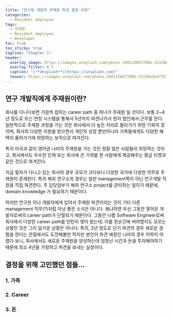 ```yaml
---
title: "연구원 개발자 주재원 파견 결정 과정"
categories:
  - Resident employee
tags:
  - 주재원
  - Resident employee  
  - Developer
toc: true
toc_sticky: true
tagline: "Chapter 1"
header:
  overlay_image: https://images.unsplash.com/photo-1491336477066-31156b5e4f35?ixlib=rb-4.0.3&ixid=MnwxMjA3fDB8MHxwaG90by1wYWdlfHx8fGVufDB8fHx8&auto=format&fit=crop&w=1170&q=80
  overlay_filter: 0.5
  caption: "[**Unsplash**](https://unsplash.com)"
  teaser: https://images.unsplash.com/photo-1491336477066-31156b5e4f35?ixlib=rb-4.0.3&ixid=MnwxMjA3fDB8MHxwaG90by1wYWdlfHx8fGVufDB8fHx8&auto=format&fit=crop&w=1170&q=80
---
```


## 연구 개발직에게 주재원이란?

회사를 다니다보면 가끔씩 접하는 career path 중 하나가 주재원 일 것이다. 보통 2~4년 정도로 또는 연장 시스템을 통해서 5년까지 파견나가서 현지 법인에서 근무를 한다. 일반적으로 주재원 과정을 가는 것은 회사에서 더 높은 자리로 올리가기 위한 기회의 장이며, 회사의 다양한 지원을 받으면서 개인의 성장 뿐만아니라 가족들에게도 다양한 혜택이 돌아가기에 희망하는 보직으로 여겨진다.  

특히 미국과 같이 영어권 나라의 주재원을 가는 것은 정말 많은 사람들이 희망하는 것이고, 회사에서도 우수한 인재 또는 회사에 큰 기여를 한 사람에게 제공해주는 황금 티켓과 같은 것으로 여겨진다. 

지금 필자가 다니고 있는 회사의 경우 규모가 크다보니 다양한 국가에 다양한 직무로 주재원이 존재한다. 특히 해외 연구소의 경우는 일반 management쪽이 아닌 연구개발 직원을 직접 파견한다. 주 담당업부가 해외 연구소 project를 관리하는 일이기 때문에, domain knowledge 가 필요하기 때문이다. 

하지만 연구원 이나 개발자에게 있어서 주재원 파견이라는 것이 기타 다른 management 직무(?)처럼 마냥 좋은 소식은 아니다. 왜냐하면 우선 그동안 쌓아온 개발자로써의 career path가 단절되기 때문이다. 그동안 나름 Software Engineer로써 회사에서 다양한 career path를 탄탄히 쌓아 왔는데, 이를 한순간에 버려할지도 모르는 상황인 것은 그리 달가운 상황은 아니다. 특히, 2년 정도로 단기 파견의 경우 새로운 경험을 한다는 관점에서도 도전해볼만 하지만 본인이 파견 예정인 나라의 경우 어학이 어렵다 보니, 회사에서도 새로운 주재원을 양성하는데 엄청난 시간과 돈을 투자해야하기 때문에 최소 4년을 가정하고 파견을 보내는 실정이다. 

## 결정을 위해 고민했던 점들...

### 1. 가족

### 2. Career

### 3. 돈

